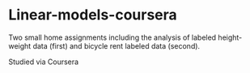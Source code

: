 # Linear-models-coursera

Two small home assignments including the analysis of labeled height-weight data (first) and bicycle rent labeled data (second).

Studied via Coursera
